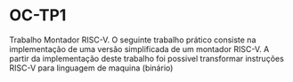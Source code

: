 # OC-TP1
Trabalho Montador RISC-V.
O seguinte trabalho prático consiste na implementação de uma versão simplificada de um montador RISC-V. A partir da implementação deste trabalho foi possivel transformar instruções RISC-V para linguagem de maquina (binário)

